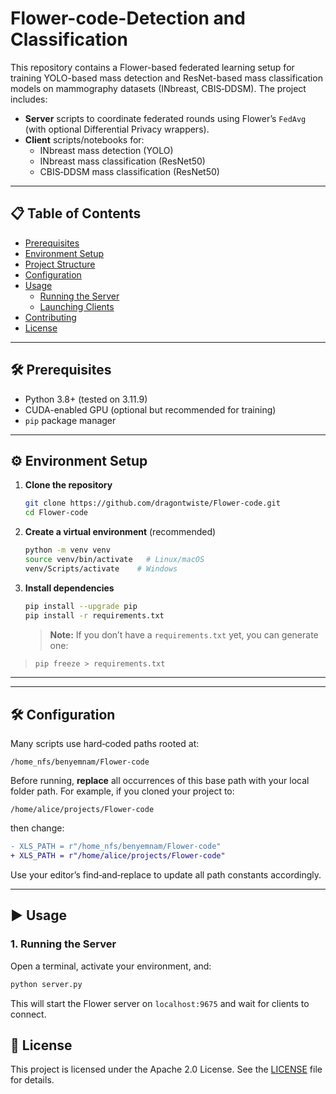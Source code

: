 # Flower-code-Detection and Classification

This repository contains a Flower-based federated learning setup for training YOLO-based mass detection and ResNet-based mass classification models on mammography datasets (INbreast, CBIS‑DDSM). The project includes:

- **Server** scripts to coordinate federated rounds using Flower’s `FedAvg` (with optional Differential Privacy wrappers).
- **Client** scripts/notebooks for:
  - INbreast mass detection (YOLO)
  - INbreast mass classification (ResNet50)
  - CBIS‑DDSM mass classification (ResNet50)

---

## 📋 Table of Contents

- [Prerequisites](#prerequisites)
- [Environment Setup](#environment-setup)
- [Project Structure](#project-structure)
- [Configuration](#configuration)
- [Usage](#usage)
  - [Running the Server](#running-the-server)
  - [Launching Clients](#launching-clients)
- [Contributing](#contributing)
- [License](#license)

---

## 🛠 Prerequisites

- Python 3.8+ (tested on 3.11.9)
- CUDA-enabled GPU (optional but recommended for training)
- `pip` package manager

---

## ⚙️ Environment Setup

1. **Clone the repository**

   ```bash
   git clone https://github.com/dragontwiste/Flower-code.git
   cd Flower-code
   ```

2. **Create a virtual environment** (recommended)

   ```bash
   python -m venv venv
   source venv/bin/activate   # Linux/macOS
   venv/Scripts/activate    # Windows
   ```

3. **Install dependencies**

   ```bash
   pip install --upgrade pip
   pip install -r requirements.txt
   ```

   > **Note:** If you don’t have a `requirements.txt` yet, you can generate one:
>
>   ```bash
>   pip freeze > requirements.txt
>   ```

---



---

## 🛠️ Configuration

Many scripts use hard‑coded paths rooted at:

```
/home_nfs/benyemnam/Flower-code
```

Before running, **replace** all occurrences of this base path with your local folder path. For example, if you cloned your project to:

```
/home/alice/projects/Flower-code
```

then change:

```diff
- XLS_PATH = r"/home_nfs/benyemnam/Flower-code"
+ XLS_PATH = r"/home/alice/projects/Flower-code"
```

Use your editor’s find‑and‑replace to update all path constants accordingly.

---

## ▶️ Usage

### 1. Running the Server

Open a terminal, activate your environment, and:

```bash
python server.py
```

This will start the Flower server on `localhost:9675` and wait for clients to connect.



## 📜 License

This project is licensed under the Apache 2.0 License. See the [LICENSE](LICENSE) file for details.

